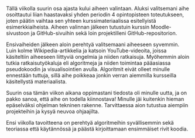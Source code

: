 Tällä viikolla suurin osa ajasta kului aiheen valintaan. Aluksi valitsemani aihe osoittautui liian haastavaksi yhden periodin 4 opintopisteen toteutukseen, joten päätin vaihtaa sen yhteen kurssimateriaalissa esitellyistä esimerkkiaiheista. Aiheen valinnan jälkeen tutustuin kurssin Moodle-sivustoon ja GitHub-sivuihin sekä loin projektilleni GitHub-repositorion.

Ensivaiheiden jälkeen aloin perehtyä valitsemaani aiheeseen syvemmin. Luin kolme Wikipedia-artikkelia ja katsoin YouTube-videoita, joissa käsiteltiin aiheeseen liittyviä ongelmia ja niiden ratkaisuja. Myöhemmin aloin tutkia ratkaisutyökaluja eli algoritmeja ja niiden toimintaa pääasiassa pseudokoodin ja visualisointien avulla. Algoritmit eivät olleet minulle ennestään tuttuja, sillä aihe poikkeaa jonkin verran aiemmilla kursseilla käsitellystä materiaalista.

Suurin osa tämän viikon aikana oppimastani tiedosta oli minulle uutta, ja on pakko sanoa, että aihe on todella kiinnostava! Minulle jäi kuitenkin hieman epäselväksi ohjelman tekninen rakenne. Tarvittaessa aion tutustua aiempiin projekteihin ja kysyä neuvoa ohjaajilta.

Ensi viikolla tavoitteena on perehtyä algoritmeihin syvällisemmin sekä teoriassa että käytännössä ja päästä kirjoittamaan ensimmäiset rivit koodia.

